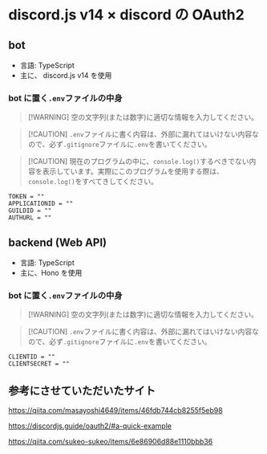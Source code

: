 # discord.js v14 × discord の OAuth2

## bot

-   言語: TypeScript
-   主に、 discord.js v14 を使用

### bot に置く`.env`ファイルの中身

> [!WARNING] 空の文字列(または数字)に適切な情報を入力してください。

> [!CAUTION] `.env`ファイルに書く内容は、外部に漏れてはいけない内容なので、必ず`.gitignore`ファイルに`.env`を書いてください。

> [!CAUTION] 現在のプログラムの中に、`console.log()`するべきでない内容を表示しています。実際にこのプログラムを使用する際は、`console.log()`をすべてきしてください。

```.env
TOKEN = ""
APPLICATIONID = ""
GUILDID = ""
AUTHURL = ""

```

## backend (Web API)

-   言語: TypeScript
-   主に、Hono を使用

### bot に置く`.env`ファイルの中身

> [!WARNING] 空の文字列(または数字)に適切な情報を入力してください。

> [!CAUTION] `.env`ファイルに書く内容は、外部に漏れてはいけない内容なので、必ず`.gitignore`ファイルに`.env`を書いてください。

```.env
CLIENTID = ""
CLIENTSECRET = ""

```

## 参考にさせていただいたサイト

https://qiita.com/masayoshi4649/items/46fdb744cb8255f5eb98

https://discordjs.guide/oauth2/#a-quick-example

https://qiita.com/sukeo-sukeo/items/6e86906d88e1110bbb36
